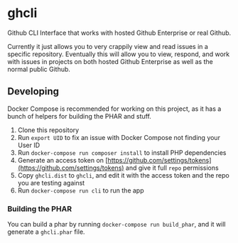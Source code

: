 # ghcli
Github CLI Interface that works with hosted Github Enterprise or real Github.

Currently it just allows you to very crappily view and read issues in a specific repository. Eventually this will allow
you to view, respond, and work with issues in projects on both hosted Github Enterprise as well as the normal public
Github.

## Developing

Docker Compose is recommended for working on this project, as it has a bunch of helpers for building the PHAR and stuff.

1. Clone this repository
2. Run `export UID` to fix an issue with Docker Compose not finding your User ID
3. Run `docker-compose run composer install` to install PHP dependencies
4. Generate an access token on [https://github.com/settings/tokens](https://github.com/settings/tokens) and give it full `repo` permissions
5. Copy `ghcli.dist` to `ghcli`, and edit it with the access token and the repo you are testing against
6. Run `docker-compose run cli` to run the app

### Building the PHAR

You can build a phar by running `docker-compose run build_phar`, and it will generate a `ghcli.phar` file. 